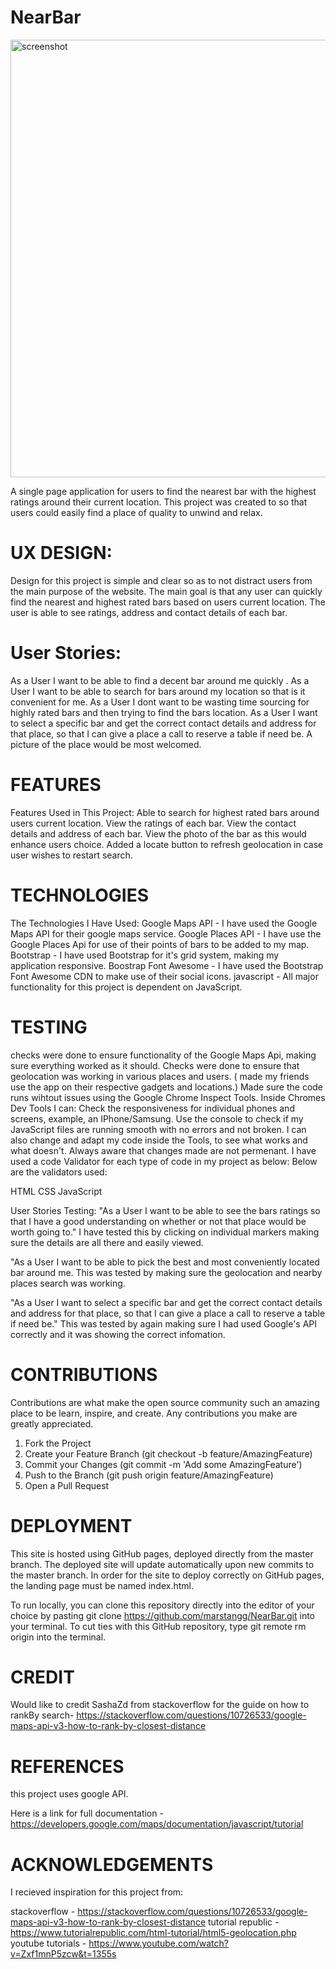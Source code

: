 NearBar
========

<img width="700" alt="screenshot" src="https://user-images.githubusercontent.com/21357021/62422908-97fd2e80-b6ec-11e9-898e-8f08c891b2a9.png">
 
A single page application for users to find the nearest bar with the highest ratings around their current location. This project was created to so that users could easily find a place of quality to unwind and relax.

UX DESIGN:
==========
Design for this project is simple and clear so as to not distract users from the main purpose of the website. The main goal is that any user can quickly find the nearest and highest rated bars based on users current location. The user is able to see ratings, address and contact details of each bar.

User Stories:
============
As a User I want to be able to find a decent bar around me quickly .
As a User I want to be able to search for bars around my location so that is it convenient for me.
As a User I dont want to be wasting time sourcing for highly rated bars and then trying to find the bars location.
As a User I want to select a specific bar and get the correct contact details and address for that place, so that I can give a place a call to reserve a table if need be. A picture of the place would be most welcomed.

FEATURES
==========
Features Used in This Project:
Able to search for highest rated bars around users current location.
View the ratings of each bar.
View the contact details and address of each bar.
View the photo of the bar as this would enhance users choice.
Added a locate button to refresh geolocation in case user wishes to restart search.

TECHNOLOGIES
===============
The Technologies I Have Used:
Google Maps API - I have used the Google Maps API for their google maps service.
Google Places API - I have use the Google Places Api for use of their points of bars to be added to my map.
Bootstrap - I have used Bootstrap for it's grid system, making my application responsive.
Boostrap Font Awesome - I have used the Bootstrap Font Awesome CDN to make use of their social icons.
javascript - All major functionality for this project is dependent on JavaScript.

TESTING
============
checks were done to ensure functionality of the Google Maps Api, making sure everything worked as it should.
Checks were done to ensure that geolocation was working in various places and users. ( made my friends use the app on their respective gadgets and locations.)
Made sure the code runs wihtout issues using the Google Chrome Inspect Tools. Inside Chromes Dev Tools I can:
Check the responsiveness for individual phones and screens, example, an IPhone/Samsung.
Use the console to check if my JavaScript files are running smooth with no errors and not broken.
I can also change and adapt my code inside the Tools, to see what works and what doesn't. Always aware that changes made are not permenant.
I have used a code Validator for each type of code in my project as below:
Below are the validators used:
 
HTML
CSS
JavaScript

User Stories Testing:
"As a User I want to be able to see the bars ratings so that I have a good understanding on whether or not that place would be worth going to." I have tested this by clicking on individual markers making sure the details are all there and easily viewed.

"As a User I want to be able to pick the best and most conveniently located bar around me. This was tested by making sure the geolocation and nearby places search was working.

"As a User I want to select a specific bar and get the correct contact details and address for that place, so that I can give a place a call to reserve a table if need be." This was tested by again making sure I had used Google's API correctly and it was showing the correct infomation.

CONTRIBUTIONS
==============

Contributions are what make the open source community such an amazing place to be learn, inspire, and create. Any contributions you make are greatly appreciated.
1. Fork the Project
2. Create your Feature Branch (git checkout -b feature/AmazingFeature)
3. Commit your Changes (git commit -m 'Add some AmazingFeature')
4. Push to the Branch (git push origin feature/AmazingFeature)
5. Open a Pull Request


DEPLOYMENT
===========
This site is hosted using GitHub pages, deployed directly from the master branch. The deployed site will update automatically upon new commits to the master branch. In order for the site to deploy correctly on GitHub pages, the landing page must be named index.html.

To run locally, you can clone this repository directly into the editor of your choice by pasting git clone https://github.com/marstangg/NearBar.git into your terminal. To cut ties with this GitHub repository, type git remote rm origin into the terminal.

CREDIT
=======
Would like to credit SashaZd from stackoverflow for the guide on how to rankBy search- https://stackoverflow.com/questions/10726533/google-maps-api-v3-how-to-rank-by-closest-distance

REFERENCES
===========
this project uses google API. 

Here is a link for full documentation - https://developers.google.com/maps/documentation/javascript/tutorial

ACKNOWLEDGEMENTS
==================
I recieved inspiration for this project from:

stackoverflow     - https://stackoverflow.com/questions/10726533/google-maps-api-v3-how-to-rank-by-closest-distance
tutorial republic - https://www.tutorialrepublic.com/html-tutorial/html5-geolocation.php
youtube tutorials - https://www.youtube.com/watch?v=Zxf1mnP5zcw&t=1355s
